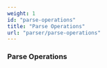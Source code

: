 ```yaml
---
weight: 1
id: "parse-operations"
title: "Parse Operations"
url: "parser/parse-operations"
---
```


### Parse Operations ###



